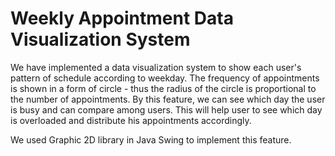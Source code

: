 # Weekly Appointment Data Visualization System

We have implemented a data visualization system to show each user's pattern of schedule according to weekday.
The frequency of appointments is shown in a form of circle - thus the radius of the circle is proportional to the number of appointments.
By this feature, we can see which day the user is busy and can compare among users. This will help user to see which day is overloaded and distribute his appointments accordingly.

We used Graphic 2D library in Java Swing to implement this feature.  
